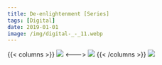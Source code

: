 ```yaml
---
title: De-enlightenment [Series]
tags: [Digital]
date: 2019-01-01
image: /img/digital-_-_11.webp
---
```

{{< columns >}}
![](/img/type-experiment_-_37.webp)
<--->
![](/img/type-experiment_-_36.webp)
{{< /columns >}}
![](/img/Into_Oblivion.webp)